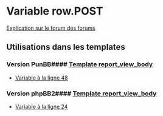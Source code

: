 # Variable row.POST
[Explication sur le forum des forums](http://forum.forumactif.com/t294113-listing-des-variables#row.POST)
## Utilisations dans les templates
### Version PunBB#### [Template report_view_body](punbb/report_view_body.md)
* [Variable à la ligne 48](../punbb/report_view_body.tpl#L48)
### Version phpBB2#### [Template report_view_body](subsilver/report_view_body.md)
* [Variable à la ligne 24](../subsilver/report_view_body.tpl#L24)